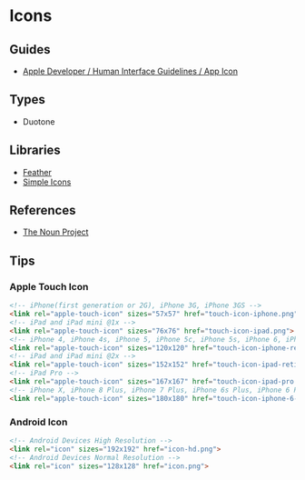 # Icons

<!-- ##

```log
1000x1000
900x900
104 full square
48 small square
104 between
``` -->

## Guides

- [Apple Developer / Human Interface Guidelines / App Icon](https://developer.apple.com/design/human-interface-guidelines/ios/icons-and-images/app-icon/)

## Types

- Duotone

## Libraries

- [Feather](https://feathericons.com/)
- [Simple Icons](https://simpleicons.org/)

## References

- [The Noun Project](https://thenounproject.com/)

## Tips

### Apple Touch Icon

```html
<!-- iPhone(first generation or 2G), iPhone 3G, iPhone 3GS -->
<link rel="apple-touch-icon" sizes="57x57" href="touch-icon-iphone.png">
<!-- iPad and iPad mini @1x -->
<link rel="apple-touch-icon" sizes="76x76" href="touch-icon-ipad.png">
<!-- iPhone 4, iPhone 4s, iPhone 5, iPhone 5c, iPhone 5s, iPhone 6, iPhone 6s, iPhone 7, iPhone 7s, iPhone8 -->
<link rel="apple-touch-icon" sizes="120x120" href="touch-icon-iphone-retina.png">
<!-- iPad and iPad mini @2x -->
<link rel="apple-touch-icon" sizes="152x152" href="touch-icon-ipad-retina.png">
<!-- iPad Pro -->
<link rel="apple-touch-icon" sizes="167x167" href="touch-icon-ipad-pro.png">
<!-- iPhone X, iPhone 8 Plus, iPhone 7 Plus, iPhone 6s Plus, iPhone 6 Plus -->
<link rel="apple-touch-icon" sizes="180x180" href="touch-icon-iphone-6-plus.png">
```

### Android Icon

```html
<!-- Android Devices High Resolution -->
<link rel="icon" sizes="192x192" href="icon-hd.png">
<!-- Android Devices Normal Resolution -->
<link rel="icon" sizes="128x128" href="icon.png">
```
